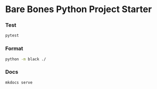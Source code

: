 # Bare Bones Python Project Starter


### Test
```bash
pytest
```

### Format
```bash
python -m black ./
```

### Docs
```bash
mkdocs serve
```